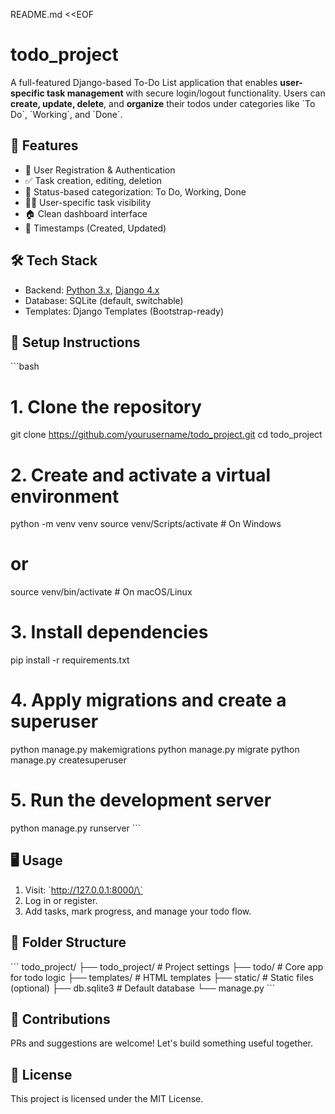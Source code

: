 README.md <<EOF
# todo_project

A full-featured Django-based To-Do List application that enables **user-specific task management** with secure login/logout functionality. Users can **create, update, delete**, and **organize** their todos under categories like \`To Do\`, \`Working\`, and \`Done\`.

## 🚀 Features

- 🔐 User Registration & Authentication
- ✅ Task creation, editing, deletion
- 📌 Status-based categorization: To Do, Working, Done
- 🧑‍💻 User-specific task visibility
- 🏠 Clean dashboard interface
- 📆 Timestamps (Created, Updated)

## 🛠️ Tech Stack

- Backend: [Python 3.x](https://www.python.org/), [Django 4.x](https://www.djangoproject.com/)
- Database: SQLite (default, switchable)
- Templates: Django Templates (Bootstrap-ready)

## 🧪 Setup Instructions

\`\`\`bash
# 1. Clone the repository
git clone https://github.com/yourusername/todo_project.git
cd todo_project

# 2. Create and activate a virtual environment
python -m venv venv
source venv/Scripts/activate  # On Windows
# or
source venv/bin/activate  # On macOS/Linux

# 3. Install dependencies
pip install -r requirements.txt

# 4. Apply migrations and create a superuser
python manage.py makemigrations
python manage.py migrate
python manage.py createsuperuser

# 5. Run the development server
python manage.py runserver
\`\`\`

## 🖥️ Usage

1. Visit: \`http://127.0.0.1:8000/\`
2. Log in or register.
3. Add tasks, mark progress, and manage your todo flow.

## 📝 Folder Structure

\`\`\`
todo_project/
├── todo_project/     # Project settings
├── todo/             # Core app for todo logic
├── templates/        # HTML templates
├── static/           # Static files (optional)
├── db.sqlite3        # Default database
└── manage.py
\`\`\`

## 🤝 Contributions

PRs and suggestions are welcome! Let's build something useful together.

## 📄 License

This project is licensed under the MIT License.